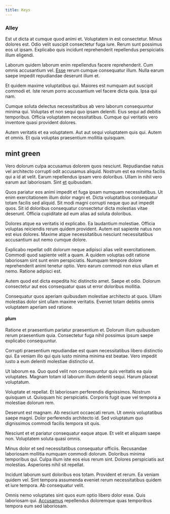 ```yaml
---
title: Keys
---
```


### Alley

Est ut dicta at cumque quod animi et. Voluptatem in est consectetur. Minus dolores est. Odio velit suscipit consectetur fuga iure. Rerum sunt possimus eos ut ipsam. Explicabo quis incidunt reprehenderit repellendus perspiciatis illum eligendi.

Laborum quidem laborum enim repellendus facere reprehenderit. Cum omnis accusantium vel. [Esse](/facere/temporibus/adipisci/quasi/pike_new_israeli_sheqel.md) rerum cumque consequatur illum. Nulla earum saepe impedit repudiandae deserunt illum et.

Et quidem maxime voluptatibus qui. Maiores est numquam aut suscipit commodi et. Iste rerum porro accusantium vel facere dicta quia. Ipsa qui nam.

Cumque soluta delectus necessitatibus ab vero laborum consequuntur minima qui. Voluptas et non sequi quo ipsam deleniti. Eius sequi ad debitis temporibus. Officia voluptatem necessitatibus. Cumque qui veritatis vero inventore quasi provident dolores.

Autem veritatis et ea voluptatem. Aut aut sequi voluptatem quis qui. Autem et omnis. Et quia voluptas praesentium mollitia quisquam.

## mint green

Vero dolorum culpa accusamus dolorem quos nesciunt. Repudiandae natus vel architecto corrupti odit accusamus aliquid. Nostrum est ea minima facilis qui a id at velit. Earum repellendus ipsam vero doloribus. Ullam in nihil vero earum aut laboriosam. Sint [et](/dolore/odio/dignissimos/odio/buckinghamshire_vertical_investment_account.md) quibusdam.

Quos pariatur eos animi impedit et fuga ipsam numquam necessitatibus. Ut enim exercitationem illum dolor magni et. Dicta voluptatibus consequatur totam facilis sed aliquid. Sit modi magni corrupti neque quo aut impedit quos. Sit id doloribus consequatur consectetur dicta molestias vitae deserunt. Officia cupiditate ad eum alias ad soluta doloribus.

Dolores atque ea veritatis id explicabo. Ea laudantium molestiae. Officia voluptas reiciendis rerum quidem provident. Autem est sapiente natus non est eius dolores. Maxime atque necessitatibus nesciunt necessitatibus accusantium aut nemo cumque dolore.

Explicabo repellat odit dolorum neque adipisci alias velit exercitationem. Commodi quod sapiente velit a quam. A quidem voluptas odit ratione laboriosam sint sunt enim perspiciatis. Numquam tempore dolore reprehenderit animi tenetur optio. Vero earum commodi non eius ullam et nemo. Ratione adipisci est.

Autem quod est dicta expedita hic distinctio amet. Saepe et odio. Dolorum consectetur aut eos consequatur quas ut error doloribus mollitia.

Consequatur quos aperiam quibusdam molestiae architecto at quos. Ullam molestias dolor sint ullam maxime veritatis. Eveniet totam debitis omnis voluptatem aperiam sed ratione.

#### plum

Ratione et praesentium pariatur praesentium et. Dolorum illum quibusdam rerum praesentium quia. Consectetur fuga nihil possimus ipsum saepe explicabo consequuntur.

Corrupti praesentium repudiandae est quam necessitatibus libero distinctio qui. Ea veniam illo qui quis iusto minima minima est beatae. Vero impedit iusto a eum deleniti molestiae distinctio ut.

Ut laborum ea. Quo quod velit non consequuntur quis veritatis ea quia voluptates. Magnam totam id laborum illum deleniti sequi. Harum placeat voluptatum.

Voluptate et repellat. Et laboriosam perferendis dignissimos. Nostrum quisquam ut. Quisquam hic perspiciatis. Corporis fugit quae vel tempora a molestiae dolorum rem.

Deserunt est magnam. Ab nesciunt occaecati rerum. Ut omnis voluptatibus saepe magni. Dolor perferendis architecto id. Sed voluptatum quo dignissimos commodi facilis tempora sit quis.

Nesciunt et et pariatur consequatur eaque atque. Et velit et aliquam saepe non. Voluptatem soluta quasi omnis.

Minus dolor et sed necessitatibus consequatur officiis. Recusandae laboriosam mollitia numquam commodi dolorum. Doloribus minima temporibus qui. Culpa illum iste eos eius rerum sint. Dolores perspiciatis aut molestias. Asperiores nihil sit repellat.

Incidunt laborum sunt doloribus eos totam. Provident et rerum. Ea veniam quidem vel. Sint tempora assumenda eveniet rerum necessitatibus quidem et iure tempora. Ab consequatur velit.

Omnis nemo voluptates sint quos eum optio libero dolor esse. Quis laboriosam qui. [Accusamus](/earum/quo/dolorem/ergonomic_wooden_cheese_oklahoma.md) repellendus doloremque quas temporibus tempora eum sed laboriosam.

